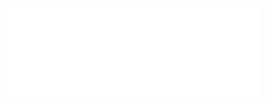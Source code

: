 <!-- HTML approach (better control on size) -->
<img src="https://raw.githubusercontent.com/krishbricks/powerbi_refresh/8870693605980f57bc5026b075bfcfd73ef7537f/app/readme_desc/PowerBI_Refresh.svg" width="700" />

